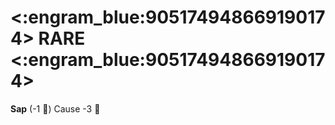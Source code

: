 # <:engram_blue:905174948669190174> RARE <:engram_blue:905174948669190174>

**Sap** (-1 :large_blue_diamond:) Cause -3 :large_blue_diamond:
